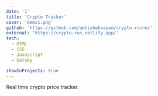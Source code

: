 ```yaml
---
date: '1'
title: 'Crypto Tracker'
cover: 'demo1.png'
github: 'https://github.com/abhishekvayam/crypto-runner'
external: 'https://crypto-run.netlify.app/'
tech:
  - HTML
  - CSS
  - Javascript
  - Gatsby

showInProjects: true
---
```


Real time crypto price tracker.
